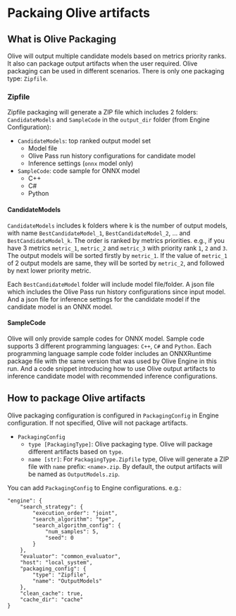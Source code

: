 # Packaing Olive artifacts

## What is Olive Packaging
Olive will output multiple candidate models based on metrics priority ranks. It also can package output artifacts when the user required. Olive packaging can be used in different scenarios. There is only one packaging type: `Zipfile`.


### Zipfile
Zipfile packaging will generate a ZIP file which includes 2 folders: `CandidateModels` and `SampleCode` in the `output_dir` folder (from Engine Configuration):
* `CandidateModels`: top ranked output model set
    * Model file
    * Olive Pass run history configurations for candidate model
    * Inference settings (`onnx` model only)
* `SampleCode`: code sample for ONNX model
    * C++
    * C#
    * Python

#### CandidateModels
`CandidateModels` includes k folders where k is the number of output models, with name `BestCandidateModel_1`, `BestCandidateModel_2`, ... and `BestCandidateModel_k`. The order is ranked by metrics priorities. e.g., if you have 3 metrics `metric_1`, `metric_2` and `metric_3` with priority rank `1`, `2` and `3`. The output models will be sorted firstly by `metric_1`. If the value of `metric_1` of 2 output models are same, they will be sorted by `metric_2`, and followed by next lower priority metric.

Each `BestCandidateModel` folder will include model file/folder. A json file which includes the Olive Pass run history configurations since input model. And a json file for inference settings for the candidate model if the candidate model is an ONNX model.

#### SampleCode
Olive will only provide sample codes for ONNX model. Sample code supports 3 different programming languages: `C++`, `C#` and `Python`. Each programming language sample code folder includes an ONNXRuntime package file with the same version that was used by Olive Engine in this run. And a code snippet introducing how to use Olive output artifacts to inference candidate model with recommended inference configurations.


## How to package Olive artifacts
Olive packaging configuration is configured in `PackagingConfig` in Engine configuration. If not specified, Olive will not package artifacts.

* `PackagingConfig`
    * `type [PackagingType]`:
      Olive packaging type. Olive will package different artifacts based on `type`.
    * `name [str]`:
      For `PackagingType.Zipfile` type, Olive will generate a ZIP file with `name` prefix: `<name>.zip`. By default, the output artifacts will be named as `OutputModels.zip`.

You can add `PackagingConfig` to Engine configurations. e.g.:

```
"engine": {
    "search_strategy": {
        "execution_order": "joint",
        "search_algorithm": "tpe",
        "search_algorithm_config": {
            "num_samples": 5,
            "seed": 0
        }
    },
    "evaluator": "common_evaluator",
    "host": "local_system",
    "packaging_config": {
        "type": "Zipfile",
        "name": "OutputModels"
    },
    "clean_cache": true,
    "cache_dir": "cache"
}
```
